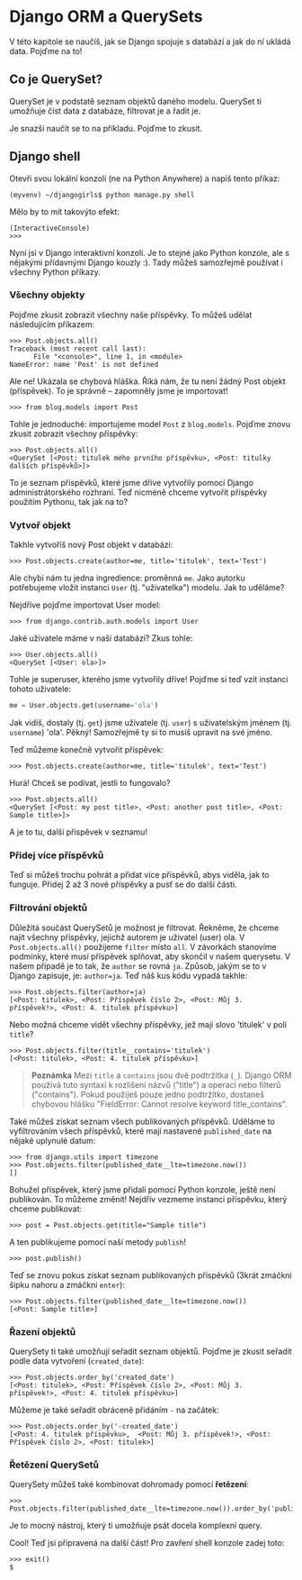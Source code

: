 # Django ORM a QuerySets

V této kapitole se naučíš, jak se Django spojuje s databází a jak do ní ukládá data. Pojďme na to!

## Co je QuerySet?

QuerySet je v podstatě seznam objektů daného modelu. QuerySet ti umožňuje číst data z databáze, filtrovat je a řadit je.

Je snazší naučit se to na příkladu. Pojďme to zkusit.

## Django shell

Otevři svou lokální konzoli (ne na Python Anywhere) a napiš tento příkaz:

```
(myvenv) ~/djangogirls$ python manage.py shell
```  

Mělo by to mít takovýto efekt:

```
(InteractiveConsole)
>>>
```  

Nyní jsi v Django interaktivní konzoli. Je to stejné jako Python konzole, ale s nějakými přídavnými Django kouzly :). Tady můžeš samozřejmě používat i všechny Python příkazy.

### Všechny objekty

Pojďme zkusit zobrazit všechny naše příspěvky. To můžeš udělat následujícím příkazem:

```
>>> Post.objects.all()
Traceback (most recent call last):
      File "<console>", line 1, in <module>
NameError: name 'Post' is not defined
```  

Ale ne! Ukázala se chybová hláška. Říká nám, že tu není žádný Post objekt (příspěvek). To je správně – zapomněly jsme je importovat!

```
>>> from blog.models import Post
```  

Tohle je jednoduché: importujeme model `Post` z `blog.models`. Pojďme znovu zkusit zobrazit všechny příspěvky:

```
>>> Post.objects.all()
<QuerySet [<Post: titulek mého prvního příspěvku>, <Post: titulky dalších příspěvků>]>
```  

To je seznam příspěvků, které jsme dříve vytvořily pomocí Django administrátorského rozhraní. Teď nicméně chceme vytvořit příspěvky použitím Pythonu, tak jak na to?

### Vytvoř objekt

Takhle vytvoříš nový Post objekt v databázi:

```
>>> Post.objects.create(author=me, title='titulek', text='Test')
```  

Ale chybí nám tu jedna ingredience: proměnná `me`. Jako autorku potřebujeme vložit instanci `User` (tj. "uživatelka") modelu. Jak to uděláme?

Nejdříve pojďme importovat User model:

```
>>> from django.contrib.auth.models import User
```  

Jaké uživatele máme v naší databázi? Zkus tohle:

```
>>> User.objects.all()
<QuerySet [<User: ola>]>
```  

Tohle je superuser, kterého jsme vytvořily dříve! Pojďme si teď vzít instanci tohoto uživatele:

```python
me = User.objects.get(username='ola')
```

Jak vidíš, dostaly (tj. `get`) jsme uživatele (tj. `user`) s uživatelským jménem (tj. `username`) 'ola'. Pěkný! Samozřejmě ty si to musíš upravit na své jméno.

Teď můžeme konečně vytvořit příspěvek:

```
>>> Post.objects.create(author=me, title='titulek', text='Test')
```  

Hurá! Chceš se podívat, jestli to fungovalo?

```
>>> Post.objects.all()
<QuerySet [<Post: my post title>, <Post: another post title>, <Post: Sample title>]>
```  

A je to tu, další příspěvek v seznamu!

### Přidej více příspěvků

Teď si můžeš trochu pohrát a přidat více příspěvků, abys viděla, jak to funguje. Přidej 2 až 3 nové příspěvky a pusť se do další části.

### Filtrování objektů

Důležitá součást QuerySetů je možnost je filtrovat. Řekněme, že chceme najít všechny příspěvky, jejichž autorem je uživatel (user) ola. V `Post.objects.all()` použijeme `filter` místo `all`. V závorkách stanovíme podmínky, které musí příspěvek splňovat, aby skončil v našem querysetu. V našem případě je to tak, že `author` se rovná `ja`. Způsob, jakým se to v Django zapisuje, je: `author=ja`. Teď náš kus kódu vypadá takhle:

```
>>> Post.objects.filter(author=ja)
[<Post: titulek>, <Post: Příspěvek číslo 2>, <Post: Můj 3. příspěvek!>, <Post: 4. titulek příspěvku>]
```  

Nebo možná chceme vidět všechny příspěvky, jež mají slovo 'titulek' v poli `title`?

```
>>> Post.objects.filter(title__contains='titulek')
[<Post: titulek>, <Post: 4. titulek příspěvku>]
```  

> **Poznámka** Mezi `title` a `contains` jsou dvě podtržítka (`_`). Django ORM používá tuto syntaxi k rozlišení názvů ("title") a operací nebo filterů ("contains"). Pokud použiješ pouze jedno podtržítko, dostaneš chybovou hlášku "FieldError: Cannot resolve keyword title_contains".

Také můžeš získat seznam všech publikovaných příspěvků. Uděláme to vyfiltrováním všech příspěvků, které mají nastavené `published_date` na nějaké uplynulé datum:

```
>>> from django.utils import timezone
>>> Post.objects.filter(published_date__lte=timezone.now())
[]
```

Bohužel příspěvek, který jsme přidali pomocí Python konzole, ještě není publikován. To můžeme změnit! Nejdřív vezmeme instanci příspěvku, který chceme publikovat:

```
>>> post = Post.objects.get(title="Sample title")
```  

A ten publikujeme pomocí naší metody `publish`!

```
>>> post.publish()
```  

Teď se znovu pokus získat seznam publikovaných příspěvků (3krát zmáčkni šipku nahoru a zmáčkni `enter`):

```
>>> Post.objects.filter(published_date__lte=timezone.now())
[<Post: Sample title>]
```  

### Řazení objektů

QuerySety ti také umožňují seřadit seznam objektů. Pojďme je zkusit seřadit podle data vytvoření (`created_date`):

```
>>> Post.objects.order_by('created_date')
[<Post: titulek>, <Post: Příspěvek číslo 2>, <Post: Můj 3. příspěvek!>, <Post: 4. titulek příspěvku>]
```  

Můžeme je také seřadit obráceně přidáním `-` na začátek:

```
>>> Post.objects.order_by('-created_date')
[<Post: 4. titulek příspěvku>,  <Post: Můj 3. příspěvek!>, <Post: Příspěvek číslo 2>, <Post: titulek>]
```  

### Řetězení QuerySetů

QuerySety můžeš také kombinovat dohromady pomocí **řetězení**:

```
>>> Post.objects.filter(published_date__lte=timezone.now()).order_by('published_date')
```  

Je to mocný nástroj, který ti umožňuje psát docela komplexní query.

Cool! Teď jsi připravená na další část! Pro zavření shell konzole zadej toto:

```
>>> exit()
$
```
